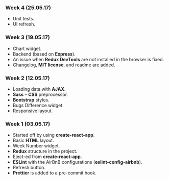 ### Week 4 (25.05.17)

- Unit tests.
- UI refresh.

### Week 3 (19.05.17)

- Chart widget.
- Backend (based on **Express**).
- An issue when **Redux DevTools** are not installed in the browser is fixed.
- Changelog, **MIT license**, and readme are added.

### Week 2 (12.05.17)

- Loading data with **AJAX**.
- **Sass** – **CSS** preprocessor.
- **Bootstrap** styles.
- Bugs Difference widget.
- Responsive layout.

### Week 1 (03.05.17)

- Started off by using **create-react-app**.
- Basic **HTML** layout.
- Week Number widget.
- **Redux** structure in the project.
- Eject-ed from **create-react-app**.
- **ESLint** with the AirBnB configurations (**eslint-config-airbnb**).
- Refresh button.
- **Prettier** is added to a pre-commit hook.
